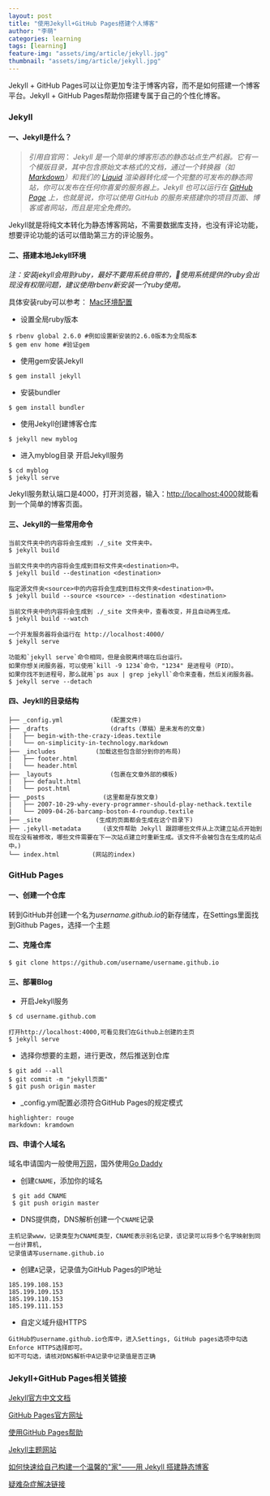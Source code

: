 ```yaml
---
layout: post
title: "使用Jekyll+GitHub Pages搭建个人博客"
author: "李萌"
categories: learning
tags: [learning]
feature-img: "assets/img/article/jekyll.jpg"
thumbnail: "assets/img/article/jekyll.jpg"
---
```


Jekyll + GitHub Pages可以让你更加专注于博客内容，而不是如何搭建一个博客平台。Jekyll + GitHub Pages帮助你搭建专属于自己的个性化博客。

### Jekyll

#### 一、Jekyll是什么？

> *引用自官网*：
>  *Jekyll 是一个简单的博客形态的静态站点生产机器。它有一个模版目录，其中包含原始文本格式的文档，通过一个转换器（如 [Markdown](https://link.jianshu.com?t=http%3A%2F%2Fdaringfireball.net%2Fprojects%2Fmarkdown%2F)）和我们的 [Liquid](https://link.jianshu.com?t=https%3A%2F%2Fgithub.com%2FShopify%2Fliquid%2Fwiki) 渲染器转化成一个完整的可发布的静态网站，你可以发布在任何你喜爱的服务器上。Jekyll 也可以运行在 [GitHub Page](https://link.jianshu.com?t=http%3A%2F%2Fpages.github.com%2F) 上，也就是说，你可以使用 GitHub 的服务来搭建你的项目页面、博客或者网站，而且是完全免费的。*

Jekyll就是将纯文本转化为静态博客网站，不需要数据库支持，也没有评论功能，想要评论功能的话可以借助第三方的评论服务。

#### 二、搭建本地Jekyll环境

*注：安装jekyll会用到ruby，最好不要用系统自带的，使用系统提供的ruby会出现没有权限问题，建议使用rbenv新安装一个ruby使用。*

具体安装ruby可以参考：
[Mac环境配置](https://limeng99.club/learning/2019/11/20/Mac%E7%8E%AF%E5%A2%83%E9%85%8D%E7%BD%AE.html)

- 设置全局ruby版本
```
$ rbenv global 2.6.0 #例如设置新安装的2.6.0版本为全局版本
$ gem env home #验证gem
```
- 使用gem安装Jekyll
```
$ gem install jekyll
```
- 安装bundler
```
$ gem install bundler
```
- 使用Jekyll创建博客仓库
```
$ jekyll new myblog
```
- 进入myblog目录 开启Jekyll服务
```
$ cd myblog
$ jekyll serve
```
Jekyll服务默认端口是4000，打开浏览器，输入：[http://localhost:4000](http://localhost:4000)就能看到一个简单的博客页面。

#### 三、Jekyll的一些常用命令
```
当前文件夹中的内容将会生成到 ./_site 文件夹中。
$ jekyll build

当前文件夹中的内容将会生成到目标文件夹<destination>中。
$ jekyll build --destination <destination>

指定源文件夹<source>中的内容将会生成到目标文件夹<destination>中。
$ jekyll build --source <source> --destination <destination>

当前文件夹中的内容将会生成到 ./_site 文件夹中，查看改变，并且自动再生成。
$ jekyll build --watch

一个开发服务器将会运行在 http://localhost:4000/
$ jekyll serve

功能和`jekyll serve`命令相同，但是会脱离终端在后台运行。
如果你想关闭服务器，可以使用`kill -9 1234`命令，"1234" 是进程号（PID）。
如果你找不到进程号，那么就用`ps aux | grep jekyll`命令来查看，然后关闭服务器。
$ jekyll serve --detach

```
#### 四、Jeykll的目录结构
```
├── _config.yml  			(配置文件)
├── _drafts  				(drafts（草稿）是未发布的文章)
|   ├── begin-with-the-crazy-ideas.textile
|   └── on-simplicity-in-technology.markdown
├── _includes 			(加载这些包含部分到你的布局)
|   ├── footer.html
|   └── header.html
├── _layouts 			    (包裹在文章外部的模板)
|   ├── default.html
|   └── post.html
├── _posts 				  (这里都是存放文章)
|   ├── 2007-10-29-why-every-programmer-should-play-nethack.textile
|   └── 2009-04-26-barcamp-boston-4-roundup.textile
├── _site 				(生成的页面都会生成在这个目录下)
├── .jekyll-metadata	  (该文件帮助 Jekyll 跟踪哪些文件从上次建立站点开始到现在没有被修改，哪些文件需要在下一次站点建立时重新生成。该文件不会被包含在生成的站点中。)
└── index.html 		   (网站的index)
```

### GitHub Pages

#### 一、创建一个仓库

转到GitHub并创建一个名为*username.github.io*的新存储库，在Settings里面找到Github Pages，选择一个主题

#### 二、克隆仓库

```
$ git clone https://github.com/username/username.github.io
```

#### 三、部署Blog

- 开启Jekyll服务

```
$ cd username.github.com

打开http://localhost:4000,可看见我们在Github上创建的主页
$ jekyll serve
```

- 选择你想要的主题，进行更改，然后推送到仓库

```
$ git add --all
$ git commit -m "jekyll页面"
$ git push origin master
```

- _config.yml配置必须符合GitHub Pages的规定模式

```
highlighter: rouge
markdown: kramdown
```

#### 四、申请个人域名

域名申请国内一般使用[万网](https://wanwang.aliyun.com/)，国外使用[Go Daddy](https://sg.godaddy.com/)

- 创建`CNAME`，添加你的域名

 ```
  $ git add CNAME
  $ git push origin master
 ```

- DNS提供商，DNS解析创建一个`CNAME`记录

```
主机记录www，记录类型为CNAME类型，CNAME表示别名记录，该记录可以将多个名字映射到同一台计算机,
记录值请写username.github.io
```

- 创建`A`记录，记录值为GitHub Pages的IP地址

```
185.199.108.153
185.199.109.153
185.199.110.153
185.199.111.153
```
- 自定义域升级HTTPS

```
GitHub的username.github.io仓库中，进入Settings, GitHub pages选项中勾选Enforce HTTPS选择即可。
如不可勾选，请核对DNS解析中A记录中记录值是否正确
```


### Jekyll+GitHub Pages相关链接

[Jekyll官方中文文档]( http://jekyllcn.com/docs/home/)

[GitHub Pages官方网址](https://pages.github.com/) 

 [使用GitHub Pages帮助](https://help.github.com/en/github/working-with-github-pages)

[Jekyll主题网站](http://jekyllthemes.org/)

[如何快速给自己构建一个温馨的"家"——用 Jekyll 搭建静态博客](https://halfrost.com/jekyll/)

[疑难杂症解决链接](https://github.com/rbenv/rbenv/issues/938#issuecomment-285342541)